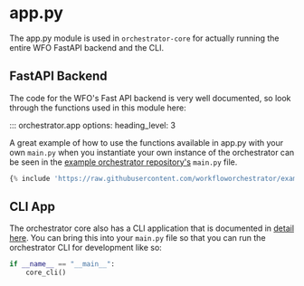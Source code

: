 # app.py

The app.py module is used in `orchestrator-core` for actually running the entire WFO FastAPI backend and the CLI.

## FastAPI Backend

The code for the WFO's Fast API backend is very well documented, so look through the functions used in this module here:

::: orchestrator.app
    options:
        heading_level: 3

A great example of how to use the functions available in app.py with your own `main.py` when you instantiate your own instance of the orchestrator can be seen in the [example orchestrator repository's](https://github.com/workfloworchestrator/example-orchestrator/blob/master/main.py) `main.py` file.

```python
{% include 'https://raw.githubusercontent.com/workfloworchestrator/example-orchestrator/master/main.py' %}
```

## CLI App

The orchestrator core also has a CLI application that is documented in [detail here](../cli.md). You can bring this into your `main.py` file so that you can run the orchestrator CLI for development like so:

```python
if __name__ == "__main__":
    core_cli()
```
